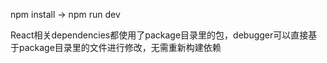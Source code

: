 npm install -> npm run dev

React相关dependencies都使用了package目录里的包，debugger可以直接基于package目录里的文件进行修改，无需重新构建依赖